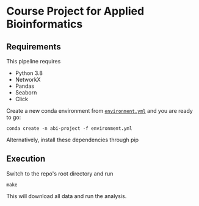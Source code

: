 # Course Project for Applied Bioinformatics

## Requirements

This pipeline requires
* Python 3.8
* NetworkX
* Pandas
* Seaborn
* Click

Create a new conda environment from [`environment.yml`](./environment.yml) and you are ready to go:

```
conda create -n abi-project -f environment.yml
```

Alternatively, install these dependencies through pip

## Execution

Switch to the repo's root directory and run
```
make
```

This will download all data and run the analysis.